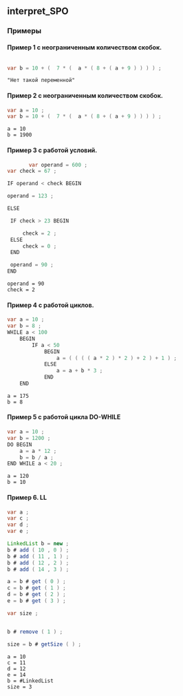## interpret_SPO
### Примеры
#### Пример 1 c неограниченным количеством скобок.
   ``` Java
  
  var b = 10 + (  7 * (  a * ( 8 + ( a + 9 ) ) ) ) ;
  ```
  ```
 "Нет такой переменной"
  ```
  #### Пример 2 c неограниченным количеством скобок.
   ``` Java
  var a = 10 ;
  var b = 10 + (  7 * (  a * ( 8 + ( a + 9 ) ) ) ) ;
  ```
  ```
a = 10
b = 1900
  ```
  
#### Пример 3 c работой условий.
   ``` Java
          var operand = 600 ;
var check = 67 ;

IF operand < check BEGIN

   operand = 123 ;

ELSE

    IF check > 23 BEGIN

        check = 2 ;
    ELSE
        check = 0 ;
    END

    operand = 90 ;
END
  ```
  ```
operand = 90 
 check = 2
  ```
  #### Пример 4 c работой циклов.
```Java
var a = 10 ;
var b = 8 ;
WHILE a < 100
    BEGIN
        IF a < 50
            BEGIN
                a = ( ( ( ( a * 2 ) * 2 ) + 2 ) + 1 ) ;
            ELSE
                a = a + b * 3 ;
            END
    END
 ```
 ```
a = 175
b = 8           
 ```
  
#### Пример 5 с работой цикла DO-WHILE
```Java
var a = 10 ;
var b = 1200 ;
DO BEGIN
    a = a * 12 ;
    b = b / a ;
END WHILE a < 20 ;
```
```
a = 120
b = 10
```  
#### Пример 6. LL
```Java
var a ;
var c ;
var d ;
var e ;

LinkedList b = new ;
b # add ( 10 , 0 ) ;
b # add ( 11 , 1 ) ;
b # add ( 12 , 2 ) ;
b # add ( 14 , 3 ) ;

a = b # get ( 0 ) ;
c = b # get ( 1 ) ;
d = b # get ( 2 ) ;
e = b # get ( 3 ) ;

var size ;


b # remove ( 1 ) ;

size = b # getSize ( ) ;
```
```
a = 10
c = 11
d = 12
e = 14
b = #LinkedList
size = 3
```

